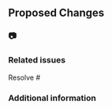 ## Proposed Changes

<!-- changes' description -->

### :camera:

<!-- features' screenshot -->

### Related issues

Resolve #

### Additional information
